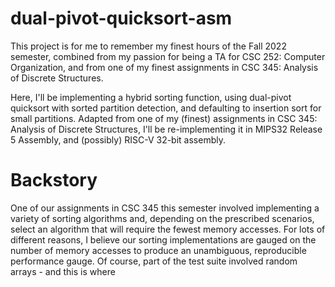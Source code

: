 # dual-pivot-quicksort-asm

This project is for me to remember my finest hours of the Fall 2022 semester, combined from my passion for being a TA for CSC 252: Computer Organization, and from one of my finest assignments in CSC 345: Analysis of Discrete Structures. 

Here, I'll be implementing a hybrid sorting function, using dual-pivot quicksort with sorted partition detection, and defaulting to insertion sort for small partitions. Adapted from one of my (finest) assignments in CSC 345: Analysis of Discrete Structures, I'll be re-implementing it in MIPS32 Release 5 Assembly, and (possibly) RISC-V 32-bit assembly. 

# Backstory

One of our assignments in CSC 345 this semester involved implementing a variety of sorting algorithms and, depending on the prescribed scenarios, select an algorithm that will require the fewest memory accesses. For lots of different reasons, I believe our sorting implementations are gauged on the number of memory accesses to produce an unambiguous, reproducible performance gauge. Of course, part of the test suite involved random arrays - and this is where 
